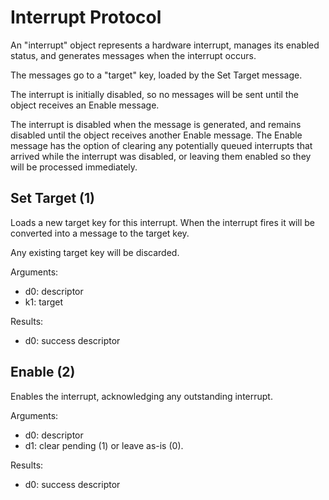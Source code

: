 Interrupt Protocol
==================

An "interrupt" object represents a hardware interrupt, manages its enabled
status, and generates messages when the interrupt occurs.

The messages go to a "target" key, loaded by the Set Target message.

The interrupt is initially disabled, so no messages will be sent until the
object receives an Enable message.

The interrupt is disabled when the message is generated, and remains disabled
until the object receives another Enable message.  The Enable message has the
option of clearing any potentially queued interrupts that arrived while the
interrupt was disabled, or leaving them enabled so they will be processed
immediately.


Set Target (1)
--------------

Loads a new target key for this interrupt.  When the interrupt fires it will be
converted into a message to the target key.

Any existing target key will be discarded.

Arguments:
- d0: descriptor
- k1: target

Results:
- d0: success descriptor


Enable (2)
----------

Enables the interrupt, acknowledging any outstanding interrupt.

Arguments:
- d0: descriptor
- d1: clear pending (1) or leave as-is (0).

Results:
- d0: success descriptor
